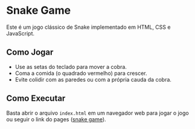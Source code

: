 # Snake Game

Este é um jogo clássico de Snake implementado em HTML, CSS e JavaScript.

## Como Jogar

- Use as setas do teclado para mover a cobra.
- Coma a comida (o quadrado vermelho) para crescer.
- Evite colidir com as paredes ou com a própria cauda da cobra.

## Como Executar

Basta abrir o arquivo `index.html` em um navegador web para jogar o jogo ou seguir o link do pages ([snake game](https://brukorczak.github.io/Snake_Game/)).

